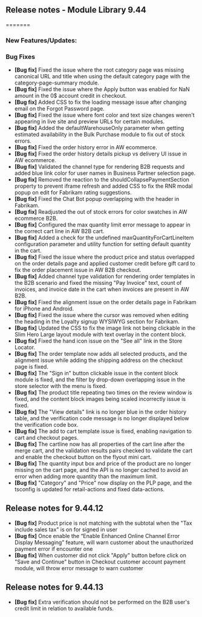 ## Release notes - Module Library 9.44
=======

### New Features/Updates:


### Bug Fixes

* **[Bug fix]**  Fixed the issue where the root category page was missing canonical URL and title when using the default category page with the category-page-summary module.
* **[Bug fix]**  Fixed the issue where the Apply button was enabled for NaN amount in the 0$ account credit in checkout.
* **[Bug fix]**  Added CSS to fix the loading message issue after changing email on the Forgot Password page.
* **[Bug fix]**  Fixed the issue where font color and text size changes weren't appearing in live site and preview URLs for certain modules.
* **[Bug fix]**  Added the defaultWarehouseOnly parameter when getting estimated availability in the Bulk Purchase module to fix out of stock errors.
* **[Bug fix]**  Fixed the order history error in AW ecommerce.
* **[Bug fix]**  Fixed the order history details pickup vs delivery UI issue in AW ecommerce.
* **[Bug fix]**  Validated the channel type for rendering B2B requests and added blue link color for user names in Business Partner selection page.
* **[Bug fix]**  Removed the reaction to the shouldCollapsePaymentSection property to prevent iframe refresh and added CSS to fix the RNR modal popup on edit for Fabrikam rating suggestions.
* **[Bug fix]**  Fixed the Chat Bot popup overlapping with the header in Fabrikam.
* **[Bug fix]**  Readjusted the out of stock errors for color swatches in AW ecommerce B2B.
* **[Bug fix]**  Configured the max quantity limit error message to appear in the correct cart line in AW B2B cart.
* **[Bug fix]**  Added a check for the undefined maxQuantityForCartLineItem configuration parameter and utility function for setting default quantity in the cart.
* **[Bug fix]**  Fixed the issue where the product price and status overlapped on the order details page and applied customer credit before gift card to fix the order placement issue in AW B2B checkout.
* **[Bug fix]**  Added channel type validation for rendering order templates in the B2B scenario and fixed the missing "Pay Invoice" text, count of invoices, and invoice date in the cart when invoices are present in AW B2B.
* **[Bug fix]**  Fixed the alignment issue on the order details page in Fabrikam for iPhone and Android.
* **[Bug fix]**  Fixed the issue where the cursor was removed when editing the heading in the Loyalty signup WYSIWYG section for Fabrikam.
* **[Bug fix]**  Updated the CSS to fix the image link not being clickable in the Slim Hero Large layout module with text overlay in the content block.
* **[Bug fix]**  Fixed the hand icon issue on the "See all" link in the Store Locator.
* **[Bug fix]**  The order template now adds all selected products, and the alignment issue while adding the shipping address on the checkout page is fixed.
* **[Bug fix]**  The "Sign in" button clickable issue in the content block module is fixed, and the filter by drop-down overlapping issue in the store selector with the menu is fixed.
* **[Bug fix]**  The product title repeating two times on the review window is fixed, and the content block images being scaled incorrectly issue is fixed.
* **[Bug fix]**  The "View details" link is no longer blue in the order history table, and the verification code message is no longer displayed below the verification code box.
* **[Bug fix]**  The add to cart template issue is fixed, enabling navigation to cart and checkout pages.
* **[Bug fix]**  The cartline now has all properties of the cart line after the merge cart, and the validation results pairs checked to validate the cart and enable the checkout button on the flyout mini cart.
* **[Bug fix]**  The quantity input box and price of the product are no longer missing on the cart page, and the API is no longer cached to avoid an error when adding more quantity than the maximum limit.
* **[Bug fix]**  "Category" and "Price" now display on the PLP page, and the tsconfig is updated for retail-actions and fixed data-actions.

## Release notes for 9.44.12

* **[Bug fix]**  Product price is not matching with the subtotal when the "Tax include sales tax" is on for signed in user
* **[Bug fix]**  Once enable the “Enable Enhanced Online Channel Error Display Messaging” feature, will warn customer about the unauthorized payment error if encounter one
* **[Bug fix]**  When customer did not click "Apply" button before click on "Save and Continue" button in Checkout customer account payment module, will throw error message to warn customer

## Release notes for 9.44.13

* **[Bug fix]**  Extra verification should not be performed on the B2B user's credit limit in relation to available funds.
